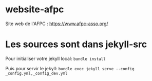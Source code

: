 # website-afpc
Site web de l'AFPC : https://www.afpc-asso.org/

# Les sources sont dans jekyll-src

Pour initialiser votre jekyll local: `bundle install`

Puis pour servir le jekyll: `bundle exec jekyll serve --config _config.yml,_config_dev.yml`


